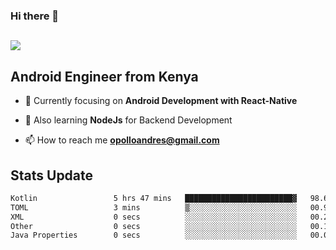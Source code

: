 ### Hi there 👋
<h2 align="left"><img src="https://readme-typing-svg.herokuapp.com?color='blue'&lines=I'm+Andrew+Opollo😊;Welcome+to+my+Github😜"> </h2>

## Android Engineer from Kenya


- 🌱 Currently focusing on **Android Development with React-Native**

- 🔭 Also learning **NodeJs** for Backend Development

- 📫 How to reach me **opolloandres@gmail.com**


## Stats Update
<!--START_SECTION:waka-->

```txt
Kotlin                 5 hrs 47 mins   ████████████████████████▓   98.60 %
TOML                   3 mins          ▒░░░░░░░░░░░░░░░░░░░░░░░░   00.92 %
XML                    0 secs          ░░░░░░░░░░░░░░░░░░░░░░░░░   00.21 %
Other                  0 secs          ░░░░░░░░░░░░░░░░░░░░░░░░░   00.17 %
Java Properties        0 secs          ░░░░░░░░░░░░░░░░░░░░░░░░░   00.03 %
```

<!--END_SECTION:waka-->



